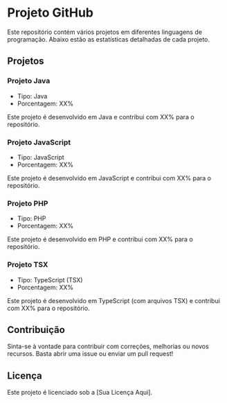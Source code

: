 # Projeto GitHub

Este repositório contém vários projetos em diferentes linguagens de programação. Abaixo estão as estatísticas detalhadas de cada projeto.

## Projetos

### Projeto Java

- Tipo: Java
- Porcentagem: XX%

Este projeto é desenvolvido em Java e contribui com XX% para o repositório.

### Projeto JavaScript

- Tipo: JavaScript
- Porcentagem: XX%

Este projeto é desenvolvido em JavaScript e contribui com XX% para o repositório.

### Projeto PHP

- Tipo: PHP
- Porcentagem: XX%

Este projeto é desenvolvido em PHP e contribui com XX% para o repositório.

### Projeto TSX

- Tipo: TypeScript (TSX)
- Porcentagem: XX%

Este projeto é desenvolvido em TypeScript (com arquivos TSX) e contribui com XX% para o repositório.

## Contribuição

Sinta-se à vontade para contribuir com correções, melhorias ou novos recursos. Basta abrir uma issue ou enviar um pull request!

## Licença

Este projeto é licenciado sob a [Sua Licença Aqui].
